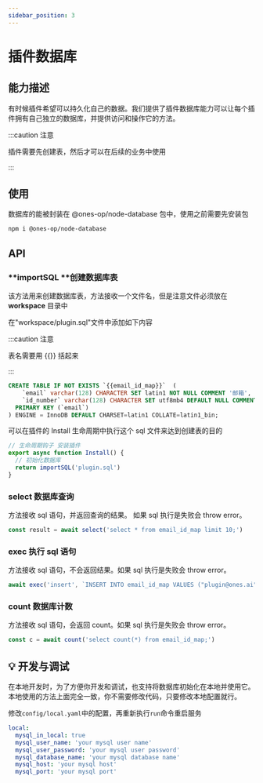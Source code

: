 ```yaml
---
sidebar_position: 3
---
```


# 插件数据库

## 能力描述

有时候插件希望可以持久化自己的数据。我们提供了插件数据库能力可以让每个插件拥有自己独立的数据库，并提供访问和操作它的方法。

:::caution 注意

插件需要先创建表，然后才可以在后续的业务中使用

:::

## 使用

数据库的能被封装在 @ones-op/node-database 包中，使用之前需要先安装包

```bash
npm i @ones-op/node-database
```

## API

### **importSQL **创建数据库表

该方法用来创建数据库表，方法接收一个文件名，但是注意文件必须放在 **workspace** 目录中

在"workspace/plugin.sql"文件中添加如下内容

:::caution 注意

表名需要用 {{}} 括起来

:::

```sql
CREATE TABLE IF NOT EXISTS `{{email_id_map}}`  (
    `email` varchar(128) CHARACTER SET latin1 NOT NULL COMMENT '邮箱',
    `id_number` varchar(128) CHARACTER SET utf8mb4 DEFAULT NULL COMMENT '工号',
  PRIMARY KEY (`email`)
) ENGINE = InnoDB DEFAULT CHARSET=latin1 COLLATE=latin1_bin;

```

可以在插件的 Install 生命周期中执行这个 sql 文件来达到创建表的目的

```typescript
// 生命周期钩子 安装插件
export async function Install() {
  // 初始化数据库
  return importSQL('plugin.sql')
}
```

### select 数据库查询

方法接收 sql 语句，并返回查询的结果。 如果 sql 执行是失败会 throw error。

```typescript
const result = await select('select * from email_id_map limit 10;')
```

### exec 执行 sql 语句

方法接收 sql 语句，不会返回结果。如果 sql 执行是失败会 throw error。

```typescript
await exec('insert', `INSERT INTO email_id_map VALUES ("plugin@ones.ai", "001");`)
```

### count 数据库计数

方法接收 sql 语句，会返回 count。如果 sql 执行是失败会 throw error。

```typescript
const c = await count('select count(*) from email_id_map;')
```

## 💡 开发与调试

在本地开发时，为了方便你开发和调试，也支持将数据库初始化在本地并使用它。本地使用的方法上面完全一致，你不需要修改代码，只要修改本地配置就行。

修改`config/local.yaml`中的配置，再重新执行`run`命令重启服务

```yaml
local:
  mysql_in_local: true
  mysql_user_name: 'your mysql user name'
  mysql_user_password: 'your mysql user password'
  mysql_database_name: 'your mysql database name'
  mysql_host: 'your mysql host'
  mysql_port: 'your mysql port'
```
